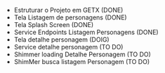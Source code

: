 - Estruturar o Projeto em GETX (DONE)
- Tela Listagem de personagens (DONE)
- Tela Splash Screen (DONE)
- Service Endpoints Listagem Personagens (DONE)
- Tela detalhe personagem (DOIG)
- Service detalhe personagem (TO DO)
- Shimmer loading Detalhe Personagem (TO DO)
- ShimMer busca listagem Personagem (TO DO)
